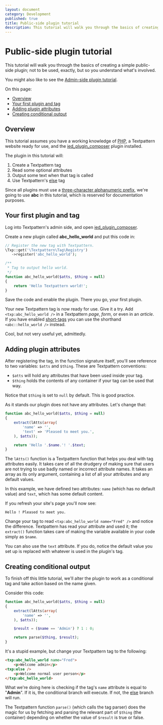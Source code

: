 ```yaml
---
layout: document
category: Development
published: true
title: Public-side plugin tutorial
description: This tutorial will walk you through the basics of creating a simple public-side plugin.
---
```


# Public-side plugin tutorial

This tutorial will walk you through the basics of creating a simple public-side plugin; not to be used, exactly, but so you understand what's involved.

You might also like to see the [Admin-side plugin tutorial](/development/admin-side-plugin-tutorial).

On this page:

-   [Overview](#overview)
-   [Your first plugin and tag](#your-first-plugin-and-tag)
-   [Adding plugin attributes](#adding-plugin-attributes)
-   [Creating conditional output](#creating-conditional-output)

## Overview

This tutorial assumes you have a working knowledge of [PHP](http://php.net), a Textpattern website ready for use, and the [ied_plugin_composer](https://github.com/Bloke/ied_plugin_composer) plugin installed.

The plugin in this tutorial will:

1.  Create a Textpattern tag
2.  Read some optional attributes
3.  Output some text when that tag is called
4.  Use Textpattern's [else](/tags/else) tag

Since all plugins must use a [three-character alphanumeric prefix](/development/plugin-developer-prefixes), we're going to use **abc** in this tutorial, which is reserved for documentation purposes.

## Your first plugin and tag

Log into Textpattern's admin side, and open [ied_plugin_composer](https://github.com/Bloke/ied_plugin_composer).

Create a new plugin called **abc_hello_world** and put this code in:

~~~ php
// Register the new tag with Textpattern.
\Txp::get('\Textpattern\Tag\Registry')
   ->register('abc_hello_world');

/**
 * Tag to output hello world.
 */
function abc_hello_world($atts, $thing = null)
{
    return 'Hello Textpattern world!';
}
~~~

Save the code and enable the plugin. There you go, your first plugin.

Your new Textpattern tag is now ready for use. Give it a try. Add `<txp:abc_hello_world />` in a Textpattern *page*, *form*, or even in an *article*. If you have enabled [short-tags](/tags/tag-basics/core-short-tags) you can use the shorthand `<abc::hello_world />` instead.

Cool, but not very useful yet, admittedly.

## Adding plugin attributes

After registering the tag, in the function signature itself, you'll see reference to two variables: `$atts` and `$thing`. These are Textpattern conventions:

-   `$atts` will hold any attributes that have been used inside your tag.
-   `$thing` holds the contents of any container if your tag can be used that way.

Notice that `$thing` is set to `null` by default. This is good practice.

As it stands our plugin does not have any attributes. Let's change that:

~~~ php
function abc_hello_world($atts, $thing = null)
{
    extract(lAtts(array(
        'name' => '',
        'text' => 'Pleased to meet you.',
    ), $atts));

    return 'Hello '.$name.'! '.$text;
}
~~~

The `lAtts()` function is a Textpattern function that helps you deal with tag attributes easily. It takes care of all the drudgery of making sure that users are not trying to use badly named or incorrect attribute names. It takes an array as its only argument, containing a list of all your attributes and any default values.

In this example, we have defined two attributes: `name` (which has no default value) and `text`, which has some default content.

If you refresh your site's page you'll now see:

~~~
Hello ! Pleased to meet you.
~~~

Change your tag to read `<txp:abc_hello_world name="Fred" />` and notice the difference. Textpattern has read your attribute and used it; the `extract()` function takes care of making the variable available in your code simply as `$name`.

You can also use the `text` attribute. If you do, notice the default value you set up is replaced with whatever is used in the plugin's tag.

## Creating conditional output

To finish off this little tutorial, we'll alter the plugin to work as a conditional tag and take action based on the name given.

Consider this code:

~~~ php
function abc_hello_world($atts, $thing = null)
{
    extract(lAtts(array(
        'name' => '',
    ), $atts));

    $result = ($name == 'Admin') ? 1 : 0;

    return parse($thing, $result);
}
~~~

It's a stupid example, but change your Textpattern tag to the following:

~~~ html
<txp:abc_hello_world name="Fred">
    <p>Welcome admin</p>
<txp:else />
    <p>Welcome normal user person</p>
</txp:abc_hello_world>
~~~

What we're doing here is checking if the tag's `name` attribute is equal to "**Admin**". If it is, the conditional branch will execute. If not, the [else](/tags/else) branch will run.

The Textpattern function `parse()` (which calls the tag parser) does the magic for us by fetching and parsing the relevant part of `$thing` (the container) depending on whether the value of `$result` is true or false.
